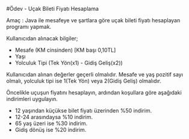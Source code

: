 #Ödev - Uçak Bileti Fiyatı Hesaplama

Amaç : Java ile mesafeye ve şartlara göre uçak bileti
fiyatı hesaplayan programı yapmak.

Kullanıcıdan alınacak bilgiler;

- Mesafe (KM cinsinden) [KM başı 0,10TL]
- Yaşı
- Yolculuk Tipi (Tek Yön(x1) - Gidiş Geliş(x2))

Kullanıcıdan alınan değerler geçerli olmalıdır. Mesafe ve yaş pozitif
sayı olmalı, yolculuk tipi ise 1(Tek Yön) veya 2(Gidiş Geliş) olmalıdır.


Öncelikle uçuşun fiyatını hesaplayın, ardından koşullara göre aşağıdaki
indirimleri uygulayın.

- 12 yaşından küçükse bilet fiyatı üzerinden %50 indirim.
- 12-24 arasındaysa %10 indirim.
- 65 yaş üzeri ise %30 indirim.
- Gidiş dönüş ise %20 indirim.